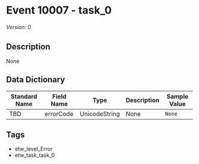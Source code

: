 # Event 10007 - task_0
###### Version: 0

## Description
None

## Data Dictionary
|Standard Name|Field Name|Type|Description|Sample Value|
|---|---|---|---|---|
|TBD|errorCode|UnicodeString|None|`None`|

## Tags
* etw_level_Error
* etw_task_task_0